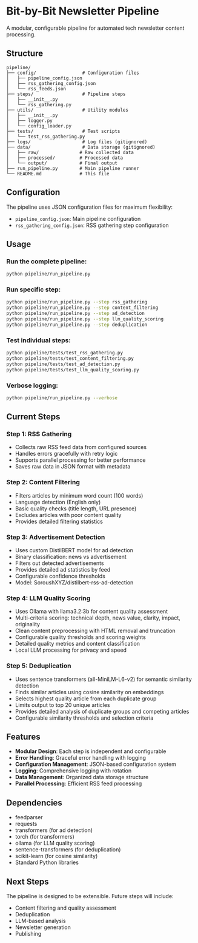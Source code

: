 # Bit-by-Bit Newsletter Pipeline

A modular, configurable pipeline for automated tech newsletter content processing.

## Structure

```
pipeline/
├── config/                 # Configuration files
│   ├── pipeline_config.json
│   ├── rss_gathering_config.json
│   └── rss_feeds.json
├── steps/                  # Pipeline steps
│   ├── __init__.py
│   └── rss_gathering.py
├── utils/                  # Utility modules
│   ├── __init__.py
│   ├── logger.py
│   └── config_loader.py
├── tests/                  # Test scripts
│   └── test_rss_gathering.py
├── logs/                   # Log files (gitignored)
├── data/                   # Data storage (gitignored)
│   ├── raw/               # Raw collected data
│   ├── processed/         # Processed data
│   └── output/            # Final output
├── run_pipeline.py        # Main pipeline runner
└── README.md              # This file
```

## Configuration

The pipeline uses JSON configuration files for maximum flexibility:

- `pipeline_config.json`: Main pipeline configuration
- `rss_gathering_config.json`: RSS gathering step configuration

## Usage

### Run the complete pipeline:
```bash
python pipeline/run_pipeline.py
```

### Run specific step:
```bash
python pipeline/run_pipeline.py --step rss_gathering
python pipeline/run_pipeline.py --step content_filtering
python pipeline/run_pipeline.py --step ad_detection
python pipeline/run_pipeline.py --step llm_quality_scoring
python pipeline/run_pipeline.py --step deduplication
```

### Test individual steps:
```bash
python pipeline/tests/test_rss_gathering.py
python pipeline/tests/test_content_filtering.py
python pipeline/tests/test_ad_detection.py
python pipeline/tests/test_llm_quality_scoring.py
```

### Verbose logging:
```bash
python pipeline/run_pipeline.py --verbose
```

## Current Steps

### Step 1: RSS Gathering
- Collects raw RSS feed data from configured sources
- Handles errors gracefully with retry logic
- Supports parallel processing for better performance
- Saves raw data in JSON format with metadata

### Step 2: Content Filtering
- Filters articles by minimum word count (100 words)
- Language detection (English only)
- Basic quality checks (title length, URL presence)
- Excludes articles with poor content quality
- Provides detailed filtering statistics

### Step 3: Advertisement Detection
- Uses custom DistilBERT model for ad detection
- Binary classification: news vs advertisement
- Filters out detected advertisements
- Provides detailed ad statistics by feed
- Configurable confidence thresholds
- Model: SoroushXYZ/distilbert-rss-ad-detection

### Step 4: LLM Quality Scoring
- Uses Ollama with llama3.2:3b for content quality assessment
- Multi-criteria scoring: technical depth, news value, clarity, impact, originality
- Clean content preprocessing with HTML removal and truncation
- Configurable quality thresholds and scoring weights
- Detailed quality metrics and content classification
- Local LLM processing for privacy and speed

### Step 5: Deduplication
- Uses sentence transformers (all-MiniLM-L6-v2) for semantic similarity detection
- Finds similar articles using cosine similarity on embeddings
- Selects highest quality article from each duplicate group
- Limits output to top 20 unique articles
- Provides detailed analysis of duplicate groups and competing articles
- Configurable similarity thresholds and selection criteria

## Features

- **Modular Design**: Each step is independent and configurable
- **Error Handling**: Graceful error handling with logging
- **Configuration Management**: JSON-based configuration system
- **Logging**: Comprehensive logging with rotation
- **Data Management**: Organized data storage structure
- **Parallel Processing**: Efficient RSS feed processing

## Dependencies

- feedparser
- requests
- transformers (for ad detection)
- torch (for transformers)
- ollama (for LLM quality scoring)
- sentence-transformers (for deduplication)
- scikit-learn (for cosine similarity)
- Standard Python libraries

## Next Steps

The pipeline is designed to be extensible. Future steps will include:
- Content filtering and quality assessment
- Deduplication
- LLM-based analysis
- Newsletter generation
- Publishing
